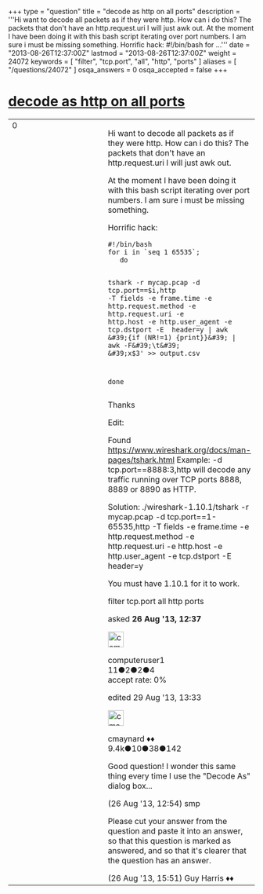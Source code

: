 +++
type = "question"
title = "decode as http on all ports"
description = '''Hi want to decode all packets as if they were http. How can i do this?  The packets that don&#x27;t have an http.request.uri I will just awk out.  At the moment I have been doing it with this bash script iterating over port numbers. I am sure i must be missing something.  Horrific hack:  #!/bin/bash for ...'''
date = "2013-08-26T12:37:00Z"
lastmod = "2013-08-26T12:37:00Z"
weight = 24072
keywords = [ "filter", "tcp.port", "all", "http", "ports" ]
aliases = [ "/questions/24072" ]
osqa_answers = 0
osqa_accepted = false
+++

<div class="headNormal">

# [decode as http on all ports](/questions/24072/decode-as-http-on-all-ports)

</div>

<div id="main-body">

<div id="askform">

<table id="question-table" style="width:100%;"><colgroup><col style="width: 50%" /><col style="width: 50%" /></colgroup><tbody><tr class="odd"><td style="width: 30px; vertical-align: top"><div class="vote-buttons"><div id="post-24072-score" class="post-score" title="current number of votes">0</div><div id="favorite-count" class="favorite-count"></div></div></td><td><div id="item-right"><div class="question-body"><p>Hi want to decode all packets as if they were http. How can i do this? The packets that don't have an http.request.uri I will just awk out.</p><p>At the moment I have been doing it with this bash script iterating over port numbers. I am sure i must be missing something.</p><p>Horrific hack:</p><pre><code>#!/bin/bash
for i in `seq 1 65535`;
   do

tshark -r mycap.pcap -d tcp.port==$i,http -T fields -e frame.time -e http.request.method -e http.request.uri -e http.host -e http.user_agent -e tcp.dstport -E  header=y | awk &#39;{if (NR!=1) {print}}&#39; | awk -F&#39;\t&#39; &#39;x$3&#39; &gt;&gt; output.csv

  done</code></pre><p>Thanks</p><p>Edit:</p><p>Found <a href="https://www.wireshark.org/docs/man-pages/tshark.html">https://www.wireshark.org/docs/man-pages/tshark.html</a> Example: -d tcp.port==8888:3,http will decode any traffic running over TCP ports 8888, 8889 or 8890 as HTTP.</p><p>Solution: ./wireshark-1.10.1/tshark -r mycap.pcap -d tcp.port==1-65535,http -T fields -e frame.time -e http.request.method -e http.request.uri -e http.host -e http.user_agent -e tcp.dstport -E header=y</p><p>You must have 1.10.1 for it to work.</p></div><div id="question-tags" class="tags-container tags">filter tcp.port all http ports</div><div id="question-controls" class="post-controls"></div><div class="post-update-info-container"><div class="post-update-info post-update-info-user"><p>asked <strong>26 Aug '13, 12:37</strong></p><img src="https://secure.gravatar.com/avatar/8eb0ead229db87bf1459695e9183b4e6?s=32&amp;d=identicon&amp;r=g" class="gravatar" width="32" height="32" alt="computeruser1&#39;s gravatar image" /><p>computeruser1<br />
<span class="score" title="11 reputation points">11</span><span title="2 badges"><span class="badge1">●</span><span class="badgecount">2</span></span><span title="2 badges"><span class="silver">●</span><span class="badgecount">2</span></span><span title="4 badges"><span class="bronze">●</span><span class="badgecount">4</span></span><br />
<span class="accept_rate" title="Rate of the user&#39;s accepted answers">accept rate:</span> <span title="computeruser1 has no accepted answers">0%</span></p></div><div class="post-update-info post-update-info-edited"><p>edited 29 Aug '13, 13:33</p><img src="https://secure.gravatar.com/avatar/55158e2322c4e365a5e0a4a0ac3fbcef?s=32&amp;d=identicon&amp;r=g" class="gravatar" width="32" height="32" alt="cmaynard&#39;s gravatar image" /><p>cmaynard ♦♦<br />
<span class="score" title="9361 reputation points"><span>9.4k</span></span><span title="10 badges"><span class="badge1">●</span><span class="badgecount">10</span></span><span title="38 badges"><span class="silver">●</span><span class="badgecount">38</span></span><span title="142 badges"><span class="bronze">●</span><span class="badgecount">142</span></span></p></div></div><div id="comments-container-24072" class="comments-container"><span id="24073"></span><div id="comment-24073" class="comment"><div id="post-24073-score" class="comment-score"></div><div class="comment-text"><p>Good question! I wonder this same thing every time I use the "Decode As" dialog box...</p></div><div id="comment-24073-info" class="comment-info"><span class="comment-age">(26 Aug '13, 12:54)</span> smp</div></div><span id="24077"></span><div id="comment-24077" class="comment"><div id="post-24077-score" class="comment-score"></div><div class="comment-text"><p>Please cut your answer from the question and paste it into an answer, so that this question is marked as answered, and so that it's clearer that the question has an answer.</p></div><div id="comment-24077-info" class="comment-info"><span class="comment-age">(26 Aug '13, 15:51)</span> Guy Harris ♦♦</div></div></div><div id="comment-tools-24072" class="comment-tools"></div><div class="clear"></div><div id="comment-24072-form-container" class="comment-form-container"></div><div class="clear"></div></div></td></tr></tbody></table>

</div>

</div>

